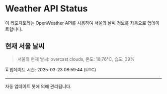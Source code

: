 
# Weather API Status

이 리포지토리는 OpenWeather API를 사용하여 서울의 날씨 정보를 자동으로 업데이트합니다.

## 현재 서울 날씨
> 서울의 현재 날씨: overcast clouds, 온도: 18.76°C, 습도: 39%

⏳ 업데이트 시간: 2025-03-23 08:59:44 (UTC)

---
자동 업데이트 봇에 의해 관리됩니다.
